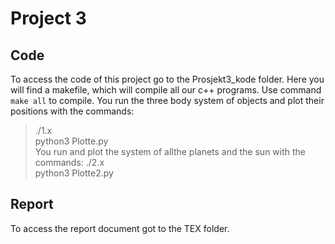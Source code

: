 # Project 3

## Code

To access the code of this project go to the Prosjekt3_kode folder. Here you will find a makefile, which will compile all our c++ programs. Use command `make all` to compile. You run the three body system of objects and plot their positions with the commands:<br />
>./1.x <br />
>python3 Plotte.py <br />
You run and plot the system of allthe planets and the sun with the commands:
>./2.x <br />
>python3 Plotte2.py <br />



## Report

To access the report document got to the TEX folder. 
